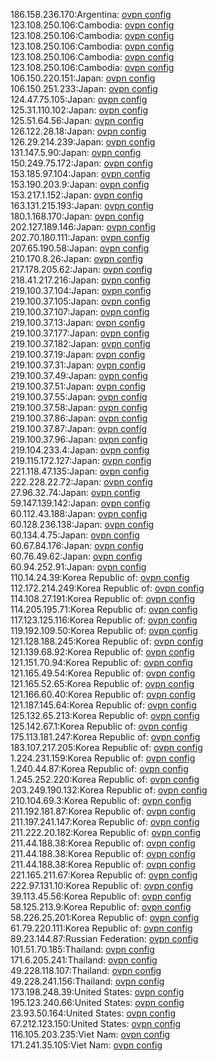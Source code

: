 186.158.236.170:Argentina: [ovpn config](vpn/186_158_236_170.ovpn)  
123.108.250.106:Cambodia: [ovpn config](vpn/123_108_250_106.ovpn)  
123.108.250.106:Cambodia: [ovpn config](vpn/123_108_250_106.ovpn)  
123.108.250.106:Cambodia: [ovpn config](vpn/123_108_250_106.ovpn)  
123.108.250.106:Cambodia: [ovpn config](vpn/123_108_250_106.ovpn)  
123.108.250.106:Cambodia: [ovpn config](vpn/123_108_250_106.ovpn)  
106.150.220.151:Japan: [ovpn config](vpn/106_150_220_151.ovpn)  
106.150.251.233:Japan: [ovpn config](vpn/106_150_251_233.ovpn)  
124.47.75.105:Japan: [ovpn config](vpn/124_47_75_105.ovpn)  
125.31.110.102:Japan: [ovpn config](vpn/125_31_110_102.ovpn)  
125.51.64.56:Japan: [ovpn config](vpn/125_51_64_56.ovpn)  
126.122.28.18:Japan: [ovpn config](vpn/126_122_28_18.ovpn)  
126.29.214.239:Japan: [ovpn config](vpn/126_29_214_239.ovpn)  
131.147.5.90:Japan: [ovpn config](vpn/131_147_5_90.ovpn)  
150.249.75.172:Japan: [ovpn config](vpn/150_249_75_172.ovpn)  
153.185.97.104:Japan: [ovpn config](vpn/153_185_97_104.ovpn)  
153.190.203.9:Japan: [ovpn config](vpn/153_190_203_9.ovpn)  
153.217.1.152:Japan: [ovpn config](vpn/153_217_1_152.ovpn)  
163.131.215.193:Japan: [ovpn config](vpn/163_131_215_193.ovpn)  
180.1.168.170:Japan: [ovpn config](vpn/180_1_168_170.ovpn)  
202.127.189.146:Japan: [ovpn config](vpn/202_127_189_146.ovpn)  
202.70.180.111:Japan: [ovpn config](vpn/202_70_180_111.ovpn)  
207.65.190.58:Japan: [ovpn config](vpn/207_65_190_58.ovpn)  
210.170.8.26:Japan: [ovpn config](vpn/210_170_8_26.ovpn)  
217.178.205.62:Japan: [ovpn config](vpn/217_178_205_62.ovpn)  
218.41.217.216:Japan: [ovpn config](vpn/218_41_217_216.ovpn)  
219.100.37.104:Japan: [ovpn config](vpn/219_100_37_104.ovpn)  
219.100.37.105:Japan: [ovpn config](vpn/219_100_37_105.ovpn)  
219.100.37.107:Japan: [ovpn config](vpn/219_100_37_107.ovpn)  
219.100.37.13:Japan: [ovpn config](vpn/219_100_37_13.ovpn)  
219.100.37.177:Japan: [ovpn config](vpn/219_100_37_177.ovpn)  
219.100.37.182:Japan: [ovpn config](vpn/219_100_37_182.ovpn)  
219.100.37.19:Japan: [ovpn config](vpn/219_100_37_19.ovpn)  
219.100.37.31:Japan: [ovpn config](vpn/219_100_37_31.ovpn)  
219.100.37.49:Japan: [ovpn config](vpn/219_100_37_49.ovpn)  
219.100.37.51:Japan: [ovpn config](vpn/219_100_37_51.ovpn)  
219.100.37.55:Japan: [ovpn config](vpn/219_100_37_55.ovpn)  
219.100.37.58:Japan: [ovpn config](vpn/219_100_37_58.ovpn)  
219.100.37.86:Japan: [ovpn config](vpn/219_100_37_86.ovpn)  
219.100.37.87:Japan: [ovpn config](vpn/219_100_37_87.ovpn)  
219.100.37.96:Japan: [ovpn config](vpn/219_100_37_96.ovpn)  
219.104.233.4:Japan: [ovpn config](vpn/219_104_233_4.ovpn)  
219.115.172.127:Japan: [ovpn config](vpn/219_115_172_127.ovpn)  
221.118.47.135:Japan: [ovpn config](vpn/221_118_47_135.ovpn)  
222.228.22.72:Japan: [ovpn config](vpn/222_228_22_72.ovpn)  
27.96.32.74:Japan: [ovpn config](vpn/27_96_32_74.ovpn)  
59.147.139.142:Japan: [ovpn config](vpn/59_147_139_142.ovpn)  
60.112.43.188:Japan: [ovpn config](vpn/60_112_43_188.ovpn)  
60.128.236.138:Japan: [ovpn config](vpn/60_128_236_138.ovpn)  
60.134.4.75:Japan: [ovpn config](vpn/60_134_4_75.ovpn)  
60.67.84.176:Japan: [ovpn config](vpn/60_67_84_176.ovpn)  
60.76.49.62:Japan: [ovpn config](vpn/60_76_49_62.ovpn)  
60.94.252.91:Japan: [ovpn config](vpn/60_94_252_91.ovpn)  
110.14.24.39:Korea Republic of: [ovpn config](vpn/110_14_24_39.ovpn)  
112.172.214.249:Korea Republic of: [ovpn config](vpn/112_172_214_249.ovpn)  
114.108.27.191:Korea Republic of: [ovpn config](vpn/114_108_27_191.ovpn)  
114.205.195.71:Korea Republic of: [ovpn config](vpn/114_205_195_71.ovpn)  
117.123.125.116:Korea Republic of: [ovpn config](vpn/117_123_125_116.ovpn)  
119.192.109.50:Korea Republic of: [ovpn config](vpn/119_192_109_50.ovpn)  
121.128.188.245:Korea Republic of: [ovpn config](vpn/121_128_188_245.ovpn)  
121.139.68.92:Korea Republic of: [ovpn config](vpn/121_139_68_92.ovpn)  
121.151.70.94:Korea Republic of: [ovpn config](vpn/121_151_70_94.ovpn)  
121.165.49.54:Korea Republic of: [ovpn config](vpn/121_165_49_54.ovpn)  
121.165.52.65:Korea Republic of: [ovpn config](vpn/121_165_52_65.ovpn)  
121.166.60.40:Korea Republic of: [ovpn config](vpn/121_166_60_40.ovpn)  
121.187.145.64:Korea Republic of: [ovpn config](vpn/121_187_145_64.ovpn)  
125.132.65.213:Korea Republic of: [ovpn config](vpn/125_132_65_213.ovpn)  
125.142.67.1:Korea Republic of: [ovpn config](vpn/125_142_67_1.ovpn)  
175.113.181.247:Korea Republic of: [ovpn config](vpn/175_113_181_247.ovpn)  
183.107.217.205:Korea Republic of: [ovpn config](vpn/183_107_217_205.ovpn)  
1.224.231.159:Korea Republic of: [ovpn config](vpn/1_224_231_159.ovpn)  
1.240.44.87:Korea Republic of: [ovpn config](vpn/1_240_44_87.ovpn)  
1.245.252.220:Korea Republic of: [ovpn config](vpn/1_245_252_220.ovpn)  
203.249.190.132:Korea Republic of: [ovpn config](vpn/203_249_190_132.ovpn)  
210.104.69.3:Korea Republic of: [ovpn config](vpn/210_104_69_3.ovpn)  
211.192.181.87:Korea Republic of: [ovpn config](vpn/211_192_181_87.ovpn)  
211.197.241.147:Korea Republic of: [ovpn config](vpn/211_197_241_147.ovpn)  
211.222.20.182:Korea Republic of: [ovpn config](vpn/211_222_20_182.ovpn)  
211.44.188.38:Korea Republic of: [ovpn config](vpn/211_44_188_38.ovpn)  
211.44.188.38:Korea Republic of: [ovpn config](vpn/211_44_188_38.ovpn)  
211.44.188.38:Korea Republic of: [ovpn config](vpn/211_44_188_38.ovpn)  
221.165.211.67:Korea Republic of: [ovpn config](vpn/221_165_211_67.ovpn)  
222.97.131.10:Korea Republic of: [ovpn config](vpn/222_97_131_10.ovpn)  
39.113.45.56:Korea Republic of: [ovpn config](vpn/39_113_45_56.ovpn)  
58.125.213.9:Korea Republic of: [ovpn config](vpn/58_125_213_9.ovpn)  
58.226.25.201:Korea Republic of: [ovpn config](vpn/58_226_25_201.ovpn)  
61.79.220.111:Korea Republic of: [ovpn config](vpn/61_79_220_111.ovpn)  
89.23.144.87:Russian Federation: [ovpn config](vpn/89_23_144_87.ovpn)  
101.51.70.185:Thailand: [ovpn config](vpn/101_51_70_185.ovpn)  
171.6.205.241:Thailand: [ovpn config](vpn/171_6_205_241.ovpn)  
49.228.118.107:Thailand: [ovpn config](vpn/49_228_118_107.ovpn)  
49.228.241.156:Thailand: [ovpn config](vpn/49_228_241_156.ovpn)  
173.198.248.39:United States: [ovpn config](vpn/173_198_248_39.ovpn)  
195.123.240.66:United States: [ovpn config](vpn/195_123_240_66.ovpn)  
23.93.50.164:United States: [ovpn config](vpn/23_93_50_164.ovpn)  
67.212.123.150:United States: [ovpn config](vpn/67_212_123_150.ovpn)  
116.105.203.235:Viet Nam: [ovpn config](vpn/116_105_203_235.ovpn)  
171.241.35.105:Viet Nam: [ovpn config](vpn/171_241_35_105.ovpn)  
